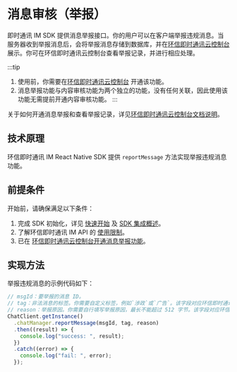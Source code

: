 # 消息审核（举报）

<Toc />

即时通讯 IM SDK 提供消息举报接口。你的用户可以在客户端举报违规消息。当服务器收到举报消息后，会将举报消息存储到数据库，并在[环信即时通讯云控制台](https://console.easemob.com/user/login)展示。你可在环信即时通讯云控制台查看举报记录，并进行相应处理。

:::tip
1. 使用前，你需要在[环信即时通讯云控制台](https://console.easemob.com/user/login) 开通该功能。
2. 消息举报功能与内容审核功能为两个独立的功能，没有任何关联，因此使用该功能无需提前开通内容审核功能。
:::

关于如何开通消息举报和查看举报记录，详见[环信即时通讯云控制台文档说明](/product/enable_and_configure_IM.html#消息举报)。

## 技术原理

环信即时通讯 IM React Native SDK 提供 `reportMessage` 方法实现举报违规消息功能。

## 前提条件

开始前，请确保满足以下条件：

1. 完成 SDK 初始化，详见 [快速开始](quickstart.html) 及 [SDK 集成概述](overview.html)。
2. 了解环信即时通讯 IM API 的 [使用限制](/product/limitation.html)。
3. 已在 [环信即时通讯云控制台开通消息举报功能](/product/enable_and_configure_IM.html#消息举报)。

## 实现方法

举报违规消息的示例代码如下：

```typescript
// msgId：要举报的消息 ID。
// tag：非法消息的标签。你需要自定义标签，例如`涉政`或`广告`。该字段对应环信即时通讯云控制台的消息举报记录页面的`词条标记`字段。
// reason：举报原因。你需要自行填写举报原因，最长不能超过 512 字节。该字段对应环信即时通讯云控制台的消息举报记录页面的`举报原因`字段。
ChatClient.getInstance()
  .chatManager.reportMessage(msgId, tag, reason)
  .then((result) => {
    console.log("success: ", result);
  })
  .catch((error) => {
    console.log("fail: ", error);
  });
```